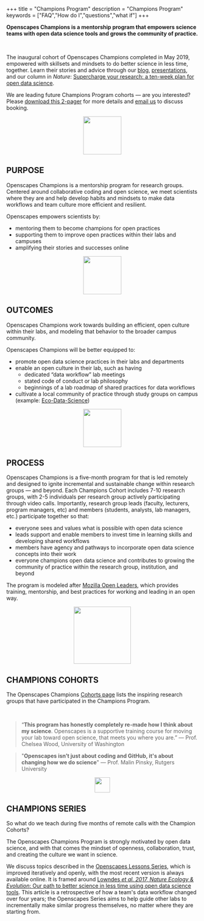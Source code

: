+++
title = "Champions Program"
description = "Champions Program"
keywords = ["FAQ","How do I","questions","what if"]
+++


**Openscapes Champions is a mentorship program that empowers science teams with open data science tools and grows the community of practice.**

<br>

The inaugural cohort of Openscapes Champions completed in May 2019, empowered with skillsets and mindsets to do better science in less time, together. Learn their stories and advice through our [blog](/blog/2019/06/12/wins-cohort1/), [presentations](/media), and our column in *Nature*: [Supercharge your research: a ten-week plan for open data science](https://www.nature.com/articles/d41586-019-03335-4). 

We are leading future Champions Program cohorts — are you interested? Please [download this 2-pager](https://github.com/Openscapes/website/raw/master/static/OpenscapesCohorts_2pager.pdf) for more details and [email us](mailto:openscapes@nceas.ucsb.edu) to discuss booking.


<center><img src="/img/horst_openscapes_desert_roadrunner.png" width="100px"></center>

## PURPOSE

Openscapes Champions is a mentorship program for research groups. Centered around collaborative coding and open science, we meet scientists where they are and help develop habits and mindsets to make data workflows and team culture more efficient and resilient. 
<!---This mentorship program is for early career environmental researchers in leadership roles – faculty, lecturers, program managers, and others who want to establish open data science practices in their labs and on their campuses. It helps fill a gap left by graduate education, which often lacks formal computing and data training.  --->

Openscapes empowers scientists by: 

- mentoring them to become champions for open practices
- supporting them to improve open practices within their labs and campuses
- amplifying their stories and successes online

<!---Through mentorship meetings with Champions and members of their labs, Openscapes provides these emerging scientific leaders to have the opportunity to engage with existing open practices and guide their labs take the next steps appropriate for them.

**Openscapes helps scientists become visible champions for open data science practices and promote them through their labs, teaching, and departments.**

Openscapes Champions is a mentorship program for early career researchers in leadership roles (e.g. faculty, lecturers, program managers) that helps them become visible Champions for open practices. It is designed with the vision that although scientific leaders were not formally trained in open data science practices, they can value and enable these practices through their labs, teaching, and departments.

--->


<!---

This is creating more scientists who promote something they value, not creating champions in the sports context.

https://bids.berkeley.edu/news/new-report-career-paths-and-prospects-academic-data-science--->

<center><img src="/img/horst_openscapes_desert_agave.png" width="100px"></center>

## OUTCOMES

Openscapes Champions work towards building an efficient, open culture within their labs, and modeling that behavior to the broader campus community.

Openscapes Champions will be better equipped to:

- promote open data science practices in their labs and departments
- enable an open culture in their lab, such as having
  - dedicated “data workflow” lab meetings
  - stated code of conduct or lab philosophy
  - beginnings of a lab roadmap of shared practices for data workflows
- cultivate a local community of practice through study groups on campus (example: [Eco-Data-Science](http://eco-data-science.github.io/))

<center><img src="/img/horst_openscapes_desert_tortoise.png" width="100px"></center>

## PROCESS

Openscapes Champions is a five-month program for that is led remotely and designed to ignite incremental and sustainable change within research groups — and beyond. Each Champions Cohort includes 7-10 research groups, with 2-5 individuals per research group actively participating through video calls. Importantly, research group leads (faculty, lecturers, program managers, etc) and members (students, analysts, lab managers, etc.) participate together so that: 

- everyone sees and values what is possible with open data science
- leads support and enable members to invest time in learning skills and developing shared workflows
- members have agency and pathways to incorporate open data science concepts into their work
- everyone champions open data science and contributes to growing the community of practice within the research group, institution, and beyond

The program is modeled after [Mozilla Open Leaders](https://foundation.mozilla.org/en/opportunity/mozilla-open-leaders/), which provides training, mentorship, and best practices for working and leading in an open way.

<center><img src="/img/horst_openscapes_desert_snake.png" width="150px"></center>

## CHAMPIONS COHORTS 

The Openscapes Champions [Cohorts page](/cohorts) lists the inspiring research groups that have participated in the Champions Program. 

<br> 

> “**This program has honestly completely re-made how I think about my science**. Openscapes is a supportive training course for moving your lab toward open science, that meets you where you are.”  — Prof. Chelsea Wood, University of Washington  

<!-- break --> 

> "**Openscapes isn’t just about coding and GitHub, it's about changing how we do science**" — Prof. Malin Pinsky, Rutgers University

<center><img src="/img/horst_openscapes_desert_cactus.png" width="40px"></center>


## CHAMPIONS SERIES

So what do we teach during five months of remote calls with the Champion Cohorts?

The Openscapes Champions Program is strongly motivated by open data science, and with that comes the mindset of openness, collaboration, trust, and creating the culture we want in science. 

We discuss topics described in the [Openscapes Lessons Series](https://openscapes.github.io/series/), which is improved iteratively and openly, with the most recent version is always available online. It is framed around [Lowndes *et al. 2017, Nature Ecology & Evolution*: Our path to better science in less time using open data science tools](https://www.nature.com/articles/s41559-017-0160). This article is a retrospective of how a team's data workflow changed over four years; the Openscapes Series aims to help guide other labs to incrementally make similar progress themselves, no matter where they are starting from. 

<br>